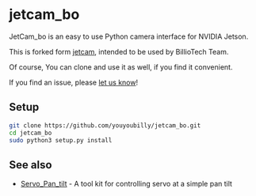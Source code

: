 # jetcam_bo
JetCam_bo is an easy to use Python camera interface for NVIDIA Jetson.

This is forked form [jetcam](https://github.com/NVIDIA-AI-IOT/jetcam), intended to be used by BillioTech Team. 

Of course, You can clone and use it as well, if you find it convenient.

If you find an issue, please [let us know](../..//issues)!

## Setup

```bash
git clone https://github.com/youyoubilly/jetcam_bo.git
cd jetcam_bo
sudo python3 setup.py install
```

## See also

- [Servo_Pan_tilt](https://github.com/youyoubilly/servo_pan_tilt) - A tool kit for controlling servo at a simple pan tilt
